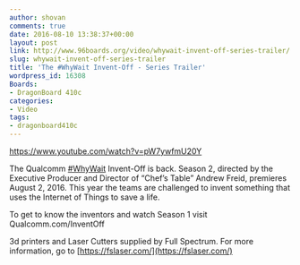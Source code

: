 ```yaml
---
author: shovan
comments: true
date: 2016-08-10 13:38:37+00:00
layout: post
link: http://www.96boards.org/video/whywait-invent-off-series-trailer/
slug: whywait-invent-off-series-trailer
title: 'The #WhyWait Invent-Off - Series Trailer'
wordpress_id: 16308
Boards:
- DragonBoard 410c
categories:
- Video
tags:
- dragonboard410c
---
```


https://www.youtube.com/watch?v=pW7ywfmU20Y

The Qualcomm [#WhyWait](https://www.youtube.com/results?q=%23WhyWait) Invent-Off is back. Season 2, directed by the Executive Producer and Director of “Chef’s Table” Andrew Freid, premieres August 2, 2016. This year the teams are challenged to invent something that uses the Internet of Things to save a life.

To get to know the inventors and watch Season 1 visit Qualcomm.com/InventOff

3d printers and Laser Cutters supplied by Full Spectrum. For more information, go to [https://fslaser.com/](https://fslaser.com/)
